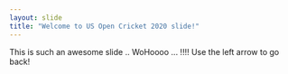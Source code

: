 ```yaml
---
layout: slide
title: "Welcome to US Open Cricket 2020 slide!"
---
```

This is such an awesome slide .. WoHoooo ... !!!!
Use the left arrow to go back!
